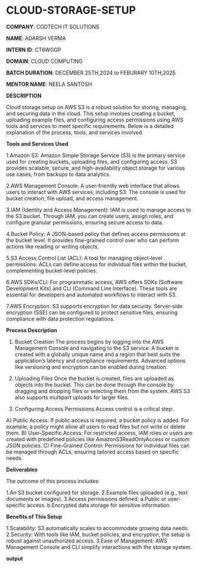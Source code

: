 # CLOUD-STORAGE-SETUP

**COMPANY**: CODTECH IT SOLUTIONS

**NAME**: ADARSH VERMA

**INTERN ID**: CT6WGGP

**DOMAIN**: CLOUD COMPUTING 

**BATCH DURATION**: DECEMBER 25TH,2024 to FEBURARY 10TH,2025

**MENTOR NAME**: NEELA SANTOSH

**DESCRIPTION** 

Cloud storage setup on AWS S3 is a robust solution for storing, managing, and securing data in the cloud. This setup involves creating a bucket, uploading example files, and configuring access permissions using AWS tools and services to meet specific requirements. Below is a detailed explanation of the process, tools, and services involved.

**Tools and Services Used**

1.Amazon S3:
Amazon Simple Storage Service (S3) is the primary service used for creating buckets, uploading files, and configuring access. S3 provides scalable, secure, and high-availability object storage for various use cases, from backups to data analytics.

2.AWS Management Console:
A user-friendly web interface that allows users to interact with AWS services, including S3. The console is used for bucket creation, file upload, and access management.

3.IAM (Identity and Access Management):
IAM is used to manage access to the S3 bucket. Through IAM, you can create users, assign roles, and configure granular permissions, ensuring secure access to data.

4.Bucket Policy:
A JSON-based policy that defines access permissions at the bucket level. It provides fine-grained control over who can perform actions like reading or writing objects.

5.S3 Access Control List (ACL):
A tool for managing object-level permissions. ACLs can define access for individual files within the bucket, complementing bucket-level policies.

6.AWS SDKs/CLI:
For programmatic access, AWS offers SDKs (Software Development Kits) and CLI (Command Line Interface). These tools are essential for developers and automated workflows to interact with S3.

7.AWS Encryption:
S3 supports encryption for data security. Server-side encryption (SSE) can be configured to protect sensitive files, ensuring compliance with data protection regulations.

**Process Description**

1. Bucket Creation
The process begins by logging into the AWS Management Console and navigating to the S3 service. A bucket is created with a globally unique name and a region that best suits the application’s latency and compliance requirements. Advanced options like versioning and encryption can be enabled during creation.

2. Uploading Files
Once the bucket is created, files are uploaded as objects into the bucket. This can be done through the console by dragging and dropping files or selecting them from the system. AWS S3 also supports multipart uploads for larger files.

3. Configuring Access Permissions
Access control is a critical step:

A) Public Access: If public access is required, a bucket policy is added. For example, a policy might allow all users to read files but not write or delete them.
B) User-Specific Access: For restricted access, IAM roles or users are created with predefined policies like AmazonS3ReadOnlyAccess or custom JSON policies.
C) Fine-Grained Control: Permissions for individual files can be managed through ACLs, ensuring tailored access based on specific needs.

**Deliverables**

The outcome of this process includes:

1.An S3 bucket configured for storage.
2.Example files uploaded (e.g., text documents or images).
3.Access permissions defined:
   a.Public or user-specific access.
   b.Encrypted data storage for sensitive information.

**Benefits of This Setup**

1.Scalability: S3 automatically scales to accommodate growing data needs.
2.Security: With tools like IAM, bucket policies, and encryption, the setup is robust against unauthorized access.
3.Ease of Management: AWS Management Console and CLI simplify interactions with the storage system.

**output**
